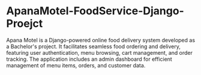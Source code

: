 # ApanaMotel-FoodService-Django-Proejct
Apana Motel is a Django-powered online food delivery system developed as a Bachelor's project. It facilitates seamless food ordering and delivery, featuring user authentication, menu browsing, cart management, and order tracking. The application includes an admin dashboard for efficient management of menu items, orders, and customer data.
